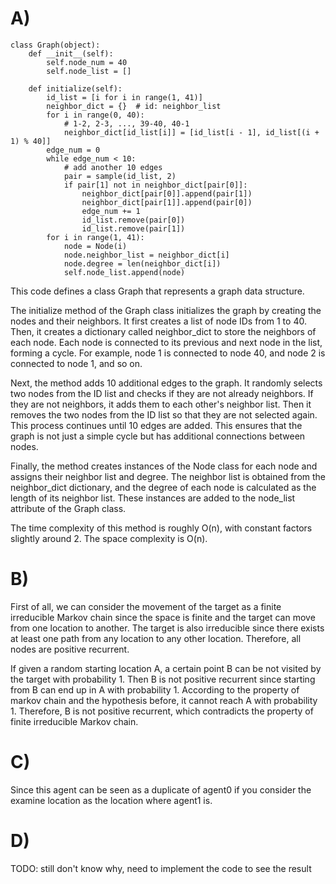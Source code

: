 # A)
```{.python .input}
class Graph(object):
    def __init__(self):
        self.node_num = 40
        self.node_list = []

    def initialize(self):
        id_list = [i for i in range(1, 41)]
        neighbor_dict = {}  # id: neighbor_list
        for i in range(0, 40):
            # 1-2, 2-3, ..., 39-40, 40-1
            neighbor_dict[id_list[i]] = [id_list[i - 1], id_list[(i + 1) % 40]]
        edge_num = 0
        while edge_num < 10:
            # add another 10 edges
            pair = sample(id_list, 2)
            if pair[1] not in neighbor_dict[pair[0]]:
                neighbor_dict[pair[0]].append(pair[1])
                neighbor_dict[pair[1]].append(pair[0])
                edge_num += 1
                id_list.remove(pair[0])
                id_list.remove(pair[1])
        for i in range(1, 41):
            node = Node(i)
            node.neighbor_list = neighbor_dict[i]
            node.degree = len(neighbor_dict[i])
            self.node_list.append(node)
```

This code defines a class Graph that represents a graph data structure. 

The initialize method of the Graph class initializes the graph by creating the nodes and their neighbors. It first creates a list of node IDs from 1 to 40. Then, it creates a dictionary called neighbor_dict to store the neighbors of each node. Each node is connected to its previous and next node in the list, forming a cycle. For example, node 1 is connected to node 40, and node 2 is connected to node 1, and so on.

Next, the method adds 10 additional edges to the graph. It randomly selects two nodes from the ID list and checks if they are not already neighbors. If they are not neighbors, it adds them to each other's neighbor list. Then it removes the two nodes from the ID list so that they are not selected again. This process continues until 10 edges are added. This ensures that the graph is not just a simple cycle but has additional connections between nodes.

Finally, the method creates instances of the Node class for each node and assigns their neighbor list and degree. The neighbor list is obtained from the neighbor_dict dictionary, and the degree of each node is calculated as the length of its neighbor list. These instances are added to the node_list attribute of the Graph class.

The time complexity of this method is roughly O(n), with constant factors slightly around 2. The space complexity is O(n).

# B)
First of all, we can consider the movement of the target as a finite irreducible Markov chain since the space is finite and the target can move from one location to another. The target is also irreducible since there exists at least one path from any location to any other location. Therefore, all nodes are positive recurrent.

If given a random starting location A, a certain point B can be not visited by the target with probability 1. Then B is not positive recurrent since starting from B can end up in A with probability 1. According to the property of markov chain and the hypothesis before, it cannot reach A with probability 1. Therefore, B is not positive recurrent, which contradicts the property of finite irreducible Markov chain.


# C)
Since this agent can be seen as a duplicate of agent0 if you consider the examine location as the location where agent1 is. 

# D)
TODO: still don't know why, need to implement the code to see the result

